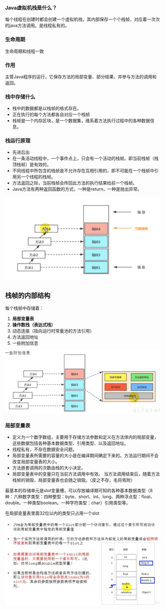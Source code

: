 ### Java虚拟机栈是什么？

每个线程在创建时都会创建一个虚拟机栈，其内部保存一个个栈帧，对应着一次次的java方法调用。是线程私有的。

### 生命周期

生命周期和线程一致

### 作用

主管Java程序的运行，它保存方法的局部变量、部分结果、并参与方法的调用和返回。

### 栈中存储什么

- 栈中的数据都是以栈帧的格式存在。
- 正在执行的每个方法都各自对应一个栈帧
- 栈帧是一个内存区块，是一个数据集，维系着方法执行过程中的各种数据信息。

### 栈运行原理

- 先进后出
- 在一条活动线程中，一个事件点上，只会有一个活动的栈帧。即当前栈帧（栈顶栈帧）是有效的。
- 不同线程中所包含的栈帧是不允许存在互相引用的，即不可能在一个栈帧中引用另一个线程的栈帧。
- 方法返回之际，当前栈帧会传回此方法的执行结果给前一个栈帧。
- Java方法有两种返回函数的方式，一种是return，一种是抛出异常。

![image-20210830132030026](5.%E8%99%9A%E6%8B%9F%E6%9C%BA%E6%A0%88.assets/image-20210830132030026.png)

## 栈帧的内部结构

每个栈帧中存储着：

1. **局部变量表**
2. **操作数栈（表达式栈）**
3. 动态连接（指向运行时常量池的方法引用）
4. 方法返回地址
5. 一些附加信息

![image-20210830133159080](5.%E8%99%9A%E6%8B%9F%E6%9C%BA%E6%A0%88.assets/image-20210830133159080.png)

### 局部变量表

- 定义为一个数字数组，主要用于存储方法参数和定义在方法体内的局部变量，这些数据包括各种基本数据类型、引用类型、以及返回地址。
- 线程私有，不存在数据安全问题。
- 局部变量表所需要的容量的大小是在编译期间确定下来的。方法运行期间不会改变局部变量表的大小。
- 方法嵌套调用的次数由栈的大小决定。
- 局部变量表中的变量只在当前方法调用中有效。 当方法调用结束后，随着方法栈帧的销毁，局部变量表也会随之销毁。（皮之不存，毛将焉附）

最基本的存储单元是slot变量槽，可以存放编译期可知的各种基本数据类型（8种：六种数字类型：四种整型：byte、short、int、long、两种浮点型：float、double。一种类型boolean。一种字符类型：char）引用类型等。

在局部变量表里面32位以内的类型只占用一个slot

![image-20210916110321307](5.%E8%99%9A%E6%8B%9F%E6%9C%BA%E6%A0%88.assets/image-20210916110321307.png)